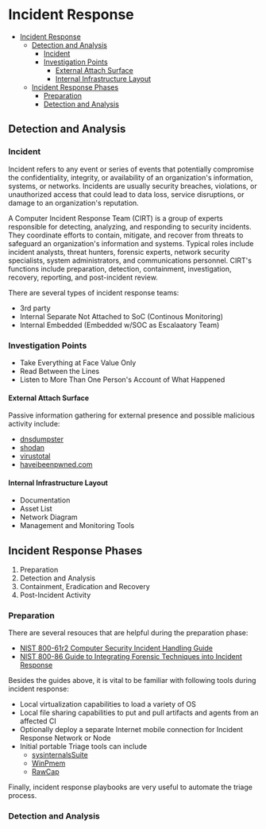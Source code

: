 # Incident Response

- [Incident Response](#incident-response)
  - [Detection and Analysis](#detection-and-analysis)
    - [Incident](#incident)
    - [Investigation Points](#investigation-points)
      - [External Attach Surface](#external-attach-surface)
      - [Internal Infrastructure Layout](#internal-infrastructure-layout)
  - [Incident Response Phases](#incident-response-phases)
    - [Preparation](#preparation)
    - [Detection and Analysis](#detection-and-analysis-1)

## Detection and Analysis

### Incident

Incident refers to any event or series of events that potentially compromise the confidentiality, integrity, or availability of an organization's information, systems, or networks. Incidents are usually security breaches, violations, or unauthorized access that could lead to data loss, service disruptions, or damage to an organization's reputation.

A Computer Incident Response Team (CIRT) is a group of experts responsible for detecting, analyzing, and responding to security incidents. They coordinate efforts to contain, mitigate, and recover from threats to safeguard an organization's information and systems. Typical roles include incident analysts, threat hunters, forensic experts, network security specialists, system administrators, and communications personnel. CIRT's functions include preparation, detection, containment, investigation, recovery, reporting, and post-incident review.

There are several types of incident response teams:
- 3rd party
- Internal Separate Not Attached to SoC (Continous Monitoring)
- Internal Embedded (Embedded w/SOC as Escalaatory Team)

### Investigation Points

- Take Everything at Face Value Only
- Read Between the Lines
- Listen to More Than One Person's Account of What Happened

#### External Attach Surface

Passive information gathering for external presence and possible malicious activity include:
- [dnsdumpster](https://dnsdumpster.com/)
- [shodan](https://www.shodan.io/)
- [virustotal](https://www.virustotal.com/gui/home/url)
- [haveibeenpwned.com](https://haveibeenpwned.com/)

#### Internal Infrastructure Layout

- Documentation
- Asset List
- Network Diagram
- Management and Monitoring Tools


## Incident Response Phases

1. Preparation
2. Detection and Analysis
3. Containment, Eradication and Recovery
4. Post-Incident Activity

### Preparation

There are several resouces that are helpful during the preparation phase:
- [NIST 800-61r2 Computer Security Incident Handling Guide](https://csrc.nist.gov/publications/detail/sp/800-61/rev-2/final)
- [NIST 800-86 Guide to Integrating Forensic Techniques into Incident Response](https://csrc.nist.gov/publications/detail/sp/800-86/final)

Besides the guides above, it is vital to be familiar with following tools during incident response:
- Local virtualization capabilities to load a variety of OS
- Local file sharing capabilities to put and pull artifacts and agents from an affected CI
- Optionally deploy a separate Internet mobile connection for Incident Response Network or Node
- Initial portable Triage tools can include 
  - [sysinternalsSuite](https://learn.microsoft.com/en-us/sysinternals/)
  - [WinPmem](https://github.com/Velocidex/WinPmem)
  - [RawCap](https://www.netresec.com/?page=RawCap)

Finally, incident response playbooks are very useful to automate the triage process.

### Detection and Analysis

